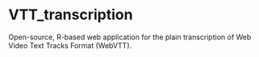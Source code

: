 # VTT_transcription
Open-source, R-based web application for the plain transcription of Web Video Text Tracks Format (WebVTT).
